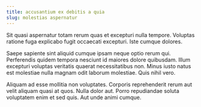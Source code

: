 ```yaml
---
title: accusantium ex debitis a quia
slug: molestias aspernatur
---
```


Sit quasi aspernatur totam rerum quas et excepturi nulla tempore. Voluptas ratione fuga explicabo fugit occaecati excepturi. Iste cumque dolores.

Saepe sapiente sint aliquid cumque ipsam neque optio rerum qui. Perferendis quidem tempora nesciunt id maiores dolore quibusdam. Illum excepturi voluptas veritatis quaerat necessitatibus non. Minus iusto natus est molestiae nulla magnam odit laborum molestiae. Quis nihil vero.

Aliquam ad esse mollitia non voluptates. Corporis reprehenderit rerum aut velit aliquam quasi at quos. Nulla dolor aut. Porro repudiandae soluta voluptatem enim et sed quis. Aut unde animi cumque.
